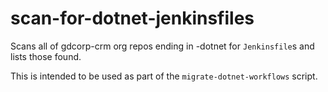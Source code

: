 # scan-for-dotnet-jenkinsfiles
Scans all of gdcorp-crm org repos ending in -dotnet for `Jenkinsfile`s and lists those found.

This is intended to be used as part of the `migrate-dotnet-workflows` script.